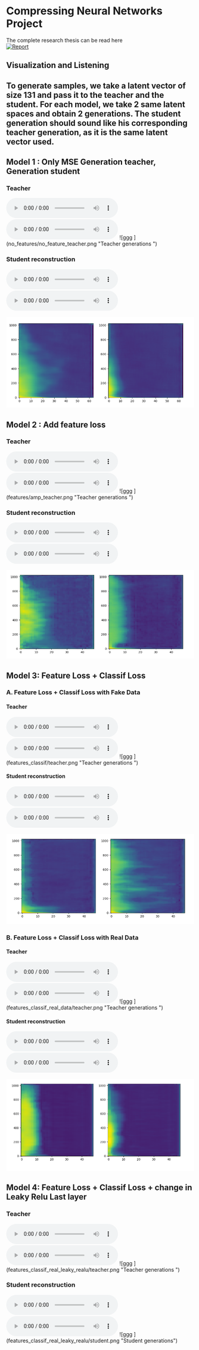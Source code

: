 # Compressing Neural Networks Project

The complete research thesis can be read here             
<a href="https://jeremybboy.github.io/documents/UZAN_Jeremy_Memoire_Stage_version_finale.pdf" target="_blank"><img src="https://eita-nakamura.github.io/images/pdf.png" height="18px" alt="Report"></a> 


## Visualization and Listening
## To generate samples, we take a latent vector of size 131 and pass it to the teacher and the student. For each model, we take 2 same latent spaces and obtain 2 generations. The student generation should sound like his corresponding teacher generation, as it is the same latent vector used. 

## Model 1 : Only MSE Generation teacher, Generation student 


### Teacher
<audio controls>
  <source src="no_features/teacher0.mp3" type="audio/mp3">
Your browser does not support the audio element.
</audio>

<audio controls>
  <source src="no_features/teacher1.mp3" type="audio/mp3">
Your browser does not support the audio element.
</audio>
![ggg ](no_features/no_feature_teacher.png "Teacher generations ")


### Student reconstruction 
<audio controls>
  <source src="no_features/to_rgb_nofeatures_0.mp3" type="audio/mp3">
Your browser does not support the audio element.
</audio>

<audio controls>
  <source src="no_features/to_rgb_nofeatures_1.mp3" type="audio/mp3">
Your browser does not support the audio element.
</audio>

![ggg ](no_features/no_feature_student.png "Student generations")

## Model 2 : Add feature loss

### Teacher
<audio controls>
  <source src="features/gen0_teacher.mp3" type="audio/mp3">
Your browser does not support the audio element.
</audio>

<audio controls>
  <source src="features/gen1_teacher.mp3" type="audio/mp3">
Your browser does not support the audio element.
</audio>
![ggg ](features/amp_teacher.png "Teacher generations ")

### Student reconstruction
<audio controls>
  <source src="features/gen0.mp3" type="audio/mp3">
Your browser does not support the audio element.
</audio>

<audio controls>
  <source src="features/gen1.mp3" type="audio/mp3">
Your browser does not support the audio element.
</audio>

![ggg ](features/amp.png "Student generations")

## Model 3: Feature Loss + Classif Loss

### A. Feature Loss + Classif Loss with Fake Data

#### Teacher
<audio controls>
  <source src="features_classif/teacher2.mp3" type="audio/mp3">
Your browser does not support the audio element.
</audio>

<audio controls>
  <source src="features_classif/teacher3.mp3" type="audio/mp3">
Your browser does not support the audio element.
</audio>
![ggg ](features_classif/teacher.png "Teacher generations ")

#### Student reconstruction
<audio controls>
  <source src="features_classif/gen2.mp3" type="audio/mp3">
Your browser does not support the audio element.
</audio>

<audio controls>
  <source src="features_classif/gen3.mp3" type="audio/mp3">
Your browser does not support the audio element.
</audio>

![ggg ](features_classif/student.png "Student generations")

### B. Feature Loss + Classif Loss with  Real Data

#### Teacher
<audio controls>
  <source src="features_classif_real_data/audio2_teacher.mp3" type="audio/mp3">
Your browser does not support the audio element.
</audio>

<audio controls>
  <source src="features_classif_real_data/audio3_teacher.mp3" type="audio/mp3">
Your browser does not support the audio element.
</audio>
![ggg ](features_classif_real_data/teacher.png "Teacher generations ")

#### Student reconstruction
<audio controls>
  <source src="features_classif_real_data/audio2.mp3" type="audio/mp3">
Your browser does not support the audio element.
</audio>

<audio controls>
  <source src="features_classif_real_data/audio3.mp3" type="audio/mp3">
Your browser does not support the audio element.
</audio>

![ggg ](features_classif_real_data/student.png "Student generations")

## Model 4: Feature Loss + Classif Loss + change in Leaky Relu Last layer 


### Teacher
<audio controls>
  <source src="features_classif_real_leaky_realu/teacher0.mp3" type="audio/mp3">
Your browser does not support the audio element.
</audio>

<audio controls>
  <source src="features_classif_real_leaky_realu/teacher1.mp3" type="audio/mp3">
Your browser does not support the audio element.
</audio>
![ggg ](features_classif_real_leaky_realu/teacher.png "Teacher generations ")

### Student reconstruction
<audio controls>
  <source src="features_classif_real_leaky_realu/student0.mp3" type="audio/mp3">
Your browser does not support the audio element.
</audio>

<audio controls>
  <source src="features_classif_real_leaky_realu/student1.mp3" type="audio/mp3">
Your browser does not support the audio element.
</audio>
![ggg ](features_classif_real_leaky_realu/student.png "Student generations")
